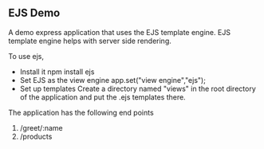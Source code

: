 ## EJS Demo
A demo express application that uses the EJS template engine.
EJS template engine helps with server side rendering.

To use ejs,
* Install it
npm install ejs
* Set EJS as the view engine
app.set("view engine","ejs");
* Set up templates
Create a directory named "views" in the root directory of the application and put the .ejs templates there.

The application has the following end points
1. /greet/:name
2. /products